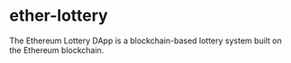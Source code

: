 # ether-lottery
The Ethereum Lottery DApp is a blockchain-based lottery system built on the Ethereum blockchain.
